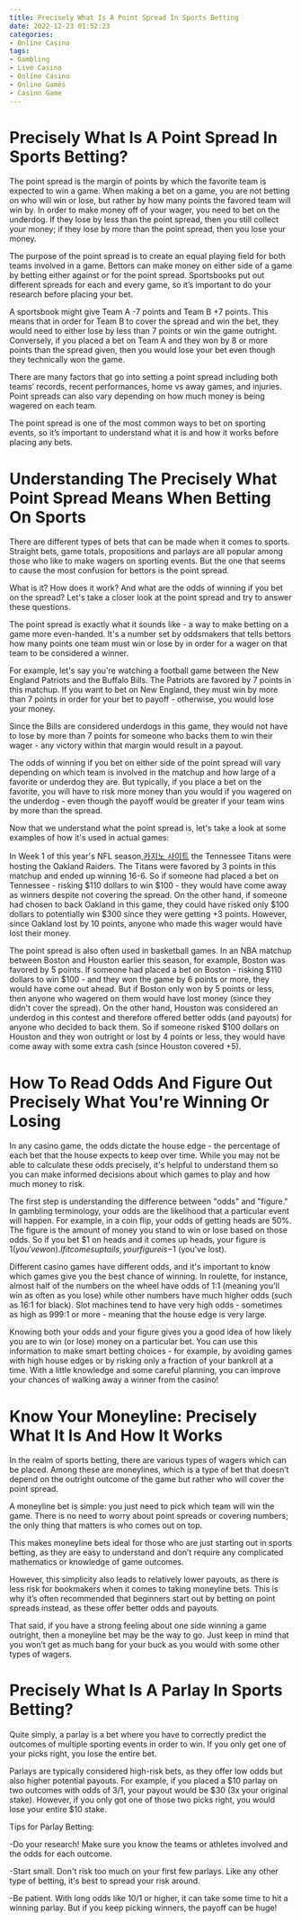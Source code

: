 ```yaml
---
title: Precisely What Is A Point Spread In Sports Betting 
date: 2022-12-23 01:52:23
categories:
- Online Casino
tags:
- Gambling
- Live Casino
- Online Casino
- Online Games
- Casino Game
---
```



#  Precisely What Is A Point Spread In Sports Betting? 

The point spread is the margin of points by which the favorite team is expected to win a game. When making a bet on a game, you are not betting on who will win or lose, but rather by how many points the favored team will win by. In order to make money off of your wager, you need to bet on the underdog. If they lose by less than the point spread, then you still collect your money; if they lose by more than the point spread, then you lose your money. 

The purpose of the point spread is to create an equal playing field for both teams involved in a game. Bettors can make money on either side of a game by betting either against or for the point spread. Sportsbooks put out different spreads for each and every game, so it’s important to do your research before placing your bet. 

A sportsbook might give Team A -7 points and Team B +7 points. This means that in order for Team B to cover the spread and win the bet, they would need to either lose by less than 7 points or win the game outright. Conversely, if you placed a bet on Team A and they won by 8 or more points than the spread given, then you would lose your bet even though they technically won the game. 

There are many factors that go into setting a point spread including both teams’ records, recent performances, home vs away games, and injuries. Point spreads can also vary depending on how much money is being wagered on each team. 

The point spread is one of the most common ways to bet on sporting events, so it’s important to understand what it is and how it works before placing any bets.

#  Understanding The Precisely What Point Spread Means When Betting On Sports 

There are different types of bets that can be made when it comes to sports. Straight bets, game totals, propositions and parlays are all popular among those who like to make wagers on sporting events. But the one that seems to cause the most confusion for bettors is the point spread.

What is it? How does it work? And what are the odds of winning if you bet on the spread? Let's take a closer look at the point spread and try to answer these questions.

The point spread is exactly what it sounds like - a way to make betting on a game more even-handed. It's a number set by oddsmakers that tells bettors how many points one team must win or lose by in order for a wager on that team to be considered a winner.

For example, let's say you're watching a football game between the New England Patriots and the Buffalo Bills. The Patriots are favored by 7 points in this matchup. If you want to bet on New England, they must win by more than 7 points in order for your bet to payoff - otherwise, you would lose your money.

Since the Bills are considered underdogs in this game, they would not have to lose by more than 7 points for someone who backs them to win their wager - any victory within that margin would result in a payout.

The odds of winning if you bet on either side of the point spread will vary depending on which team is involved in the matchup and how large of a favorite or underdog they are. But typically, if you place a bet on the favorite, you will have to risk more money than you would if you wagered on the underdog - even though the payoff would be greater if your team wins by more than the spread.

Now that we understand what the point spread is, let's take a look at some examples of how it's used in actual games: 

In Week 1 of this year's NFL season,[카지노 사이트](https://choegocasino.com/) the Tennessee Titans were hosting the Oakland Raiders. The Titans were favored by 3 points in this matchup and ended up winning 16-6. So if someone had placed a bet on Tennessee - risking $110 dollars to win $100 - they would have come away as winners despite not covering the spread. 
On the other hand, if someone had chosen to back Oakland in this game, they could have risked only $100 dollars to potentially win $300 since they were getting +3 points. However, since Oakland lost by 10 points, anyone who made this wager would have lost their money. 

The point spread is also often used in basketball games. In an NBA matchup between Boston and Houston earlier this season, for example, Boston was favored by 5 points. If someone had placed a bet on Boston - risking $110 dollars to win $100 - and they won the game by 6 points or more, they would have come out ahead. 
But if Boston only won by 5 points or less, then anyone who wagered on them would have lost money (since they didn't cover the spread). 
On the other hand, Houston was considered an underdog in this contest and therefore offered better odds (and payouts) for anyone who decided to back them. So if someone risked $100 dollars on Houston and they won outright or lost by 4 points or less, they would have come away with some extra cash (since Houston covered +5).

#  How To Read Odds And Figure Out Precisely What You're Winning Or Losing 

In any casino game, the odds dictate the house edge - the percentage of each bet that the house expects to keep over time. While you may not be able to calculate these odds precisely, it's helpful to understand them so you can make informed decisions about which games to play and how much money to risk.

The first step is understanding the difference between "odds" and "figure." In gambling terminology, your odds are the likelihood that a particular event will happen. For example, in a coin flip, your odds of getting heads are 50%. The figure is the amount of money you stand to win or lose based on those odds. So if you bet $1 on heads and it comes up heads, your figure is $1 (you've won). If it comes up tails, your figure is -$1 (you've lost).

Different casino games have different odds, and it's important to know which games give you the best chance of winning. In roulette, for instance, almost half of the numbers on the wheel have odds of 1:1 (meaning you'll win as often as you lose) while other numbers have much higher odds (such as 16:1 for black). Slot machines tend to have very high odds - sometimes as high as 999:1 or more - meaning that the house edge is very large.

Knowing both your odds and your figure gives you a good idea of how likely you are to win (or lose) money on a particular bet. You can use this information to make smart betting choices - for example, by avoiding games with high house edges or by risking only a fraction of your bankroll at a time. With a little knowledge and some careful planning, you can improve your chances of walking away a winner from the casino!

#  Know Your Moneyline: Precisely What It Is And How It Works 

In the realm of sports betting, there are various types of wagers which can be placed. Among these are moneylines, which is a type of bet that doesn’t depend on the outright outcome of the game but rather who will cover the point spread.

A moneyline bet is simple: you just need to pick which team will win the game. There is no need to worry about point spreads or covering numbers; the only thing that matters is who comes out on top.

This makes moneyline bets ideal for those who are just starting out in sports betting, as they are easy to understand and don’t require any complicated mathematics or knowledge of game outcomes.

However, this simplicity also leads to relatively lower payouts, as there is less risk for bookmakers when it comes to taking moneyline bets. This is why it’s often recommended that beginners start out by betting on point spreads instead, as these offer better odds and payouts.

That said, if you have a strong feeling about one side winning a game outright, then a moneyline bet may be the way to go. Just keep in mind that you won’t get as much bang for your buck as you would with some other types of wagers.

#  Precisely What Is A Parlay In Sports Betting?

Quite simply, a parlay is a bet where you have to correctly predict the outcomes of multiple sporting events in order to win. If you only get one of your picks right, you lose the entire bet.

Parlays are typically considered high-risk bets, as they offer low odds but also higher potential payouts. For example, if you placed a $10 parlay on two outcomes with odds of 3/1, your payout would be $30 (3x your original stake). However, if you only got one of those two picks right, you would lose your entire $10 stake.

Tips for Parlay Betting:

-Do your research! Make sure you know the teams or athletes involved and the odds for each outcome.

-Start small. Don't risk too much on your first few parlays. Like any other type of betting, it's best to spread your risk around.

-Be patient. With long odds like 10/1 or higher, it can take some time to hit a winning parlay. But if you keep picking winners, the payoff can be huge!